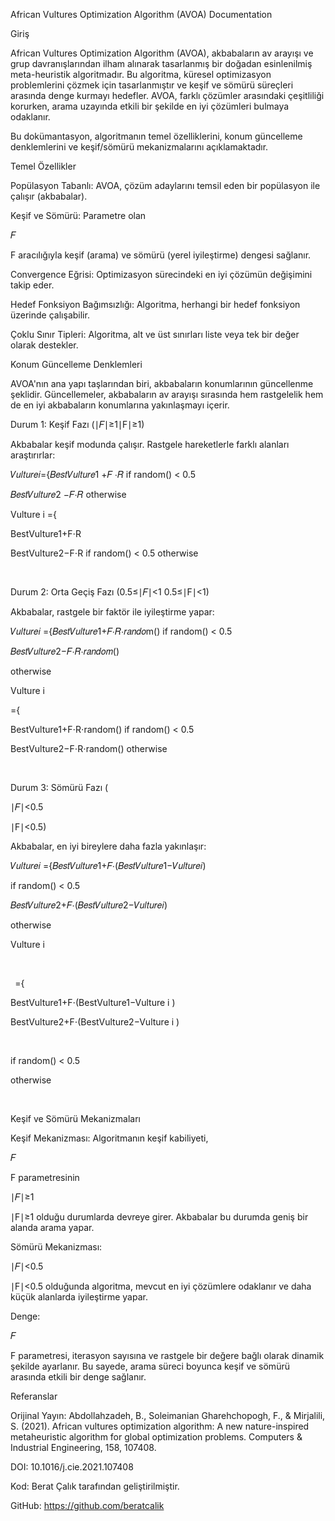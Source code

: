 ﻿African Vultures Optimization Algorithm (AVOA) Documentation

Giriş

African Vultures Optimization Algorithm (AVOA), akbabaların av arayışı ve grup davranışlarından ilham alınarak tasarlanmış bir doğadan esinlenilmiş meta-heuristik algoritmadır. Bu algoritma, küresel optimizasyon problemlerini çözmek için tasarlanmıştır ve keşif ve sömürü süreçleri arasında denge kurmayı hedefler. AVOA, farklı çözümler arasındaki çeşitliliği korurken, arama uzayında etkili bir şekilde en iyi çözümleri bulmaya odaklanır.

Bu dokümantasyon, algoritmanın temel özelliklerini, konum güncelleme denklemlerini ve keşif/sömürü mekanizmalarını açıklamaktadır.

Temel Özellikler

Popülasyon Tabanlı: AVOA, çözüm adaylarını temsil eden bir popülasyon ile çalışır (akbabalar).

Keşif ve Sömürü: Parametre olan 

𝐹

F aracılığıyla keşif (arama) ve sömürü (yerel iyileştirme) dengesi sağlanır.

Convergence Eğrisi: Optimizasyon sürecindeki en iyi çözümün değişimini takip eder.

Hedef Fonksiyon Bağımsızlığı: Algoritma, herhangi bir hedef fonksiyon üzerinde çalışabilir.

Çoklu Sınır Tipleri: Algoritma, alt ve üst sınırları liste veya tek bir değer olarak destekler.

Konum Güncelleme Denklemleri

AVOA'nın ana yapı taşlarından biri, akbabaların konumlarının güncellenme şeklidir. Güncellemeler, akbabaların av arayışı sırasında hem rastgelelik hem de en iyi akbabaların konumlarına yakınlaşmayı içerir.

Durum 1: Keşif Fazı (∣𝐹∣≥1∣F∣≥1)

Akbabalar keşif modunda çalışır. Rastgele hareketlerle farklı alanları araştırırlar:

𝑉𝑢𝑙𝑡𝑢𝑟𝑒𝑖={𝐵𝑒𝑠𝑡𝑉𝑢𝑙𝑡𝑢𝑟𝑒1 +𝐹 ⋅𝑅  if random() < 0.5 

𝐵𝑒𝑠𝑡𝑉𝑢𝑙𝑡𝑢𝑟𝑒2 −𝐹⋅𝑅   otherwise

Vulture  i ={ 

BestVulture1+F⋅R

BestVulture2−F⋅R if random() < 0.5 otherwise

​



Durum 2: Orta Geçiş Fazı (0.5≤∣𝐹∣<1  0.5≤∣F∣<1)

Akbabalar, rastgele bir faktör ile iyileştirme yapar:

𝑉𝑢𝑙𝑡𝑢𝑟𝑒𝑖 ={𝐵𝑒𝑠𝑡𝑉𝑢𝑙𝑡𝑢𝑟𝑒1+𝐹⋅𝑅⋅𝑟𝑎𝑛𝑑𝑜m()  if random() < 0.5

𝐵𝑒𝑠𝑡𝑉𝑢𝑙𝑡𝑢𝑟𝑒2−𝐹⋅𝑅⋅𝑟𝑎𝑛𝑑𝑜𝑚()

otherwise

Vulture i

​={ 

BestVulture1+F⋅R⋅random()  if random() < 0.5

BestVulture2−F⋅R⋅random()  otherwise

​



Durum 3: Sömürü Fazı (

∣𝐹∣<0.5

∣F∣<0.5)

Akbabalar, en iyi bireylere daha fazla yakınlaşır:

𝑉𝑢𝑙𝑡𝑢𝑟𝑒𝑖 ={𝐵𝑒𝑠𝑡𝑉𝑢𝑙𝑡𝑢𝑟𝑒1+𝐹⋅(𝐵𝑒𝑠𝑡𝑉𝑢𝑙𝑡𝑢𝑟𝑒1−𝑉𝑢𝑙𝑡𝑢𝑟𝑒𝑖)

if random() < 0.5

𝐵𝑒𝑠𝑡𝑉𝑢𝑙𝑡𝑢𝑟𝑒2+𝐹⋅(𝐵𝑒𝑠𝑡𝑉𝑢𝑙𝑡𝑢𝑟𝑒2−𝑉𝑢𝑙𝑡𝑢𝑟𝑒𝑖)

otherwise

Vulture i

​

` `={ 

BestVulture1+F⋅(BestVulture1−Vulture i )

BestVulture2+F⋅(BestVulture2−Vulture i )

​



if random() < 0.5

otherwise

​



Keşif ve Sömürü Mekanizmaları

Keşif Mekanizması: Algoritmanın keşif kabiliyeti, 

𝐹

F parametresinin 

∣𝐹∣≥1

∣F∣≥1 olduğu durumlarda devreye girer. Akbabalar bu durumda geniş bir alanda arama yapar.

Sömürü Mekanizması: 

∣𝐹∣<0.5

∣F∣<0.5 olduğunda algoritma, mevcut en iyi çözümlere odaklanır ve daha küçük alanlarda iyileştirme yapar.

Denge: 

𝐹

F parametresi, iterasyon sayısına ve rastgele bir değere bağlı olarak dinamik şekilde ayarlanır. Bu sayede, arama süreci boyunca keşif ve sömürü arasında etkili bir denge sağlanır.

Referanslar

Orijinal Yayın: Abdollahzadeh, B., Soleimanian Gharehchopogh, F., & Mirjalili, S. (2021). African vultures optimization algorithm: A new nature-inspired metaheuristic algorithm for global optimization problems. Computers & Industrial Engineering, 158, 107408.

DOI: 10.1016/j.cie.2021.107408

Kod: Berat Çalık tarafından geliştirilmiştir.

GitHub: https://github.com/beratcalik


